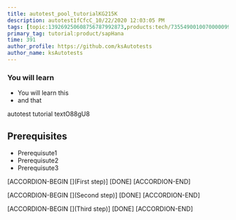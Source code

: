 ```yaml
---
title: autotest_pool_tutorialKG215K
description: autotest1fCfcC_10/22/2020 12:03:05 PM
tags: [topic:139269250608756787992873,products:tech/73554900100700000996,tutorial:experience/advanced]
primary_tag: tutorial:product/sapHana
time: 391
author_profile: https://github.com/ksAutotests
author_name: ksAutotests
---
```

### You will learn
- You will learn this
- and that

autotest tutorial textO88gU8

## Prerequisites
- Prerequisute1
- Prerequisute2
- Prerequisute3

[ACCORDION-BEGIN [](First step)]
[DONE]
[ACCORDION-END]

[ACCORDION-BEGIN [](Second step)]
[DONE]
[ACCORDION-END]

[ACCORDION-BEGIN [](Third step)]
[DONE]
[ACCORDION-END]

